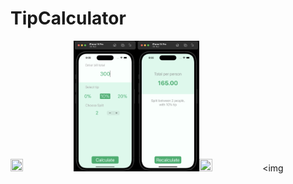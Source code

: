 # TipCalculator

<img src="https://github.com/esahin99/TipCalculator/blob/main/img/gif.gif" width="20%" height="20%"/><img src="https://github.com/esahin99/TipCalculator/blob/main/img/img1.png" width=20% height=20%><img src="https://github.com/esahin99/TipCalculator/blob/main/img/img2.png" width=20% height=20%><img src="https://github.com/esahin99/TipCalculator/blob/main/img/img3.png" width=20% height=20%><img 
